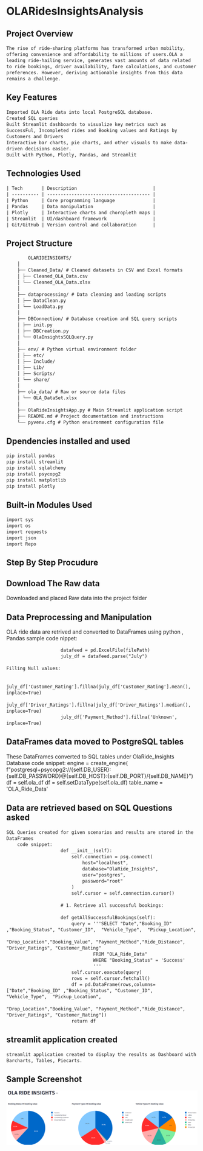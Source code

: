 # OLARidesInsightsAnalysis
## Project Overview
    The rise of ride-sharing platforms has transformed urban mobility, offering convenience and affordability to millions of users.OLA a leading ride-hailing service, generates vast amounts of data related to ride bookings, driver availability, fare calculations, and customer preferences. However, deriving actionable insights from this data remains a challenge.

## Key Features
    Imported OLA Ride data into local PostgreSQL database.
    Created SQL queries
    Built Streamlit dashboards to visualize key metrics such as SuccessFul, Incompleted rides and Booking values and Ratings by Customers and Drivers
    Interactive bar charts, pie charts, and other visuals to make data-driven decisions easier.    
    Built with Python, Plotly, Pandas, and Streamlit
## Technologies Used
    | Tech       | Description                            |
    | ---------- | -------------------------------------- |
    | Python     | Core programming language              |
    | Pandas     | Data manipulation                      |
    | Plotly     | Interactive charts and choropleth maps |
    | Streamlit  | UI/dashboard framework                 |
    | Git/GitHub | Version control and collaboration      |
## Project Structure
            OLARIDEINSIGHTS/
        │
        ├── Cleaned_Data/ # Cleaned datasets in CSV and Excel formats
        │ ├── Cleaned_OLA_Data.csv
        │ └── Cleaned_OLA_Data.xlsx
        │
        ├── dataprocessing/ # Data cleaning and loading scripts
        │ ├── DataClean.py
        │ └── LoadData.py
        │
        ├── DBConnection/ # Database creation and SQL query scripts
        │ ├── init.py
        │ ├── DBCreation.py
        │ └── OlaInsightsSQLQuery.py
        │
        ├── env/ # Python virtual environment folder
        │ ├── etc/
        │ ├── Include/
        │ ├── Lib/
        │ ├── Scripts/
        │ └── share/
        │
        ├── ola_data/ # Raw or source data files
        │ └── OLA_DataSet.xlsx
        │
        ├── OlaRideInsightsApp.py # Main Streamlit application script
        ├── README.md # Project documentation and instructions
        └── pyvenv.cfg # Python environment configuration file



## Dpendencies installed and used
    pip install pandas
    pip install streamlit
    pip install sqlalchemy
    pip install psycopg2
    pip install matplotlib
    pip install plotly

## Built-in Modules Used
    import sys
    import os
    import requests
    import json
    import Repo    
 
## Step By Step Procudure

## Download The Raw data
   Downloaded and placed Raw data into the project folder
## Data Preprocessing and Manipulation
   OLA ride data are retrived and converted to DataFrames using python , Pandas
    sample code nippet:

                        datafeed = pd.ExcelFile(filePath)
                        july_df = datafeed.parse("July")

    Filling Null values:

                        july_df['Customer_Rating'].fillna(july_df['Customer_Rating'].mean(), inplace=True)
                        july_df['Driver_Ratings'].fillna(july_df['Driver_Ratings'].median(), inplace=True)
                        july_df['Payment_Method'].fillna('Unknown', inplace=True)

## DataFrames data moved to PostgreSQL tables
   These DataFrames converted to SQL tables under OlaRide_Insights Database
    code snippet:
                        engine = create_engine( f"postgresql+psycopg2://{self.DB_USER}:{self.DB_PASSWORD}@{self.DB_HOST}:{self.DB_PORT}/{self.DB_NAME}")
                        df = self.ola_df
                        df = self.setDataType(self.ola_df)
                        table_name = 'OLA_Ride_Data'   
## Data are retrieved based on SQL Questions asked
    SQL Queries created for given scenarios and results are stored in the DataFrames
        code snippet:
                        def __init__(self):
                            self.connection = psg.connect(
                                host="localhost",
                                database="OlaRide_Insights",
                                user="postgres",
                                password="root"
                            )
                            self.cursor = self.connection.cursor()

                        # 1. Retrieve all successful bookings:

                        def getAllSuccessfulBookings(self):
                            query = '''SELECT "Date","Booking_ID" ,"Booking_Status", "Customer_ID",  "Vehicle_Type",  "Pickup_Location", 
                                            "Drop_Location","Booking_Value", "Payment_Method","Ride_Distance", "Driver_Ratings", "Customer_Rating"
                                    FROM "OLA_Ride_Data"
                                    WHERE "Booking_Status" = 'Success'
                                    '''
                            self.cursor.execute(query)
                            rows = self.cursor.fetchall()
                            df = pd.DataFrame(rows,columns=["Date","Booking_ID" ,"Booking_Status", "Customer_ID",  "Vehicle_Type",  "Pickup_Location", 
                                                            "Drop_Location","Booking_Value", "Payment_Method","Ride_Distance", "Driver_Ratings", "Customer_Rating"])
                            return df
            
## streamlit application created
    streamlit application created to display the results as Dashboard with Barcharts, Tables, Piecarts.

## Sample Screenshot
     
   ![alt text](image.png)
